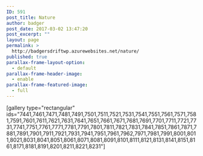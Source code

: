 ```yaml
---
ID: 591
post_title: Nature
author: badger
post_date: 2017-03-02 13:47:20
post_excerpt: ""
layout: page
permalink: >
  http://badgersdriftwp.azurewebsites.net/nature/
published: true
parallax-frame-layout-option:
  - default
parallax-frame-header-image:
  - enable
parallax-frame-featured-image:
  - full
---
```

[gallery type="rectangular" ids="7441,7461,7471,7481,7491,7501,7511,7521,7531,7541,7551,7561,7571,7581,7591,7601,7611,7621,7631,7641,7651,7661,7671,7681,7691,7701,7711,7721,7731,7741,7751,7761,7771,7781,7791,7801,7811,7821,7831,7841,7851,7861,7871,7881,7891,7901,7911,7921,7931,7941,7951,7961,7962,7971,7981,7991,8001,8011,8021,8031,8041,8051,8061,8071,8081,8091,8101,8111,8121,8131,8141,8151,8161,8171,8181,8191,8201,8211,8221,8231"]